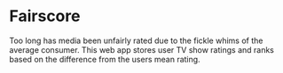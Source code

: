 # Fairscore

Too long has media been unfairly rated due to the fickle whims of the average consumer. This web app stores user TV show ratings and ranks based on the difference from the users mean rating.